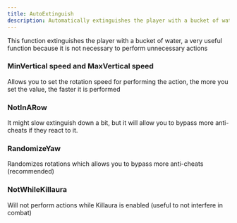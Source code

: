 ```yaml
---
title: AutoExtinguish
description: Automatically extinguishes the player with a bucket of water
---
```


This function extinguishes the player with a bucket of water, a very useful function because it is not necessary to perform unnecessary actions

### MinVertical speed and MaxVertical speed
Allows you to set the rotation speed for performing the action, the more you set the value, the faster it is performed

### NotInARow
It might slow extinguish down a bit, but it will allow you to bypass more anti-cheats if they react to it.

### RandomizeYaw
Randomizes rotations which allows you to bypass more anti-cheats (recommended)

### NotWhileKillaura
Will not perform actions while Killaura is enabled (useful to not interfere in combat)